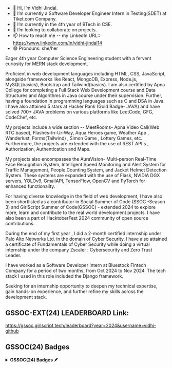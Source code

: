 - 👋 Hi, I’m Vidhi Jindal.
- 👀 I’m currently a Software Developer Engineer Intern in Testing(SDET) at Tiket.com Company.
- 🌱 I’m currently in the 4th year of BTech in CSE.
- 💞️ I’m looking to collaborate on projects.
- 📫 How to reach me -- my LinkedIn URL:: https://www.linkedin.com/in/vidhi-jindal14
- 😄 Pronouns: she/her



Eager 4th year Computer Science Engineering student with a fervent curiosity for MERN stack development. 

Proficient in web development languages including HTML, CSS, JavaScript, alongside frameworks like React, MongoDB, Express, Node.js, MySQL(basics), Bootstrap and Tailwind(basics). I am also certified by Apna College for completing a Full Stack Web Development course and Data Structures and Algorithms in Java course under their supervision. Further, having a foundation in programming languages such as C and DSA in Java. I have also attained 5 stars at Hacker Rank (Gold Badge- JAVA) and have solved 700+ JAVA problems on various platforms like LeetCode, GFG, CodeChef, etc.

My projects include a wide section -- MeetRooms- Apna Video Call(Web RTC based), Flashes-In-Ur-Way, Aqua Heroes game, Weather App , Wanderlust, Forms(Tailwind) , Simon Game , Lottery Games, etc. Furthermore, the projects are extended with the use of REST API's , Authorization, Authentication and Maps. 

My projects also encompasses the AuraVision- Multi-person Real-Time Face Recognition System, Intelligent Speed Monitoring and Alert System for Traffic Management, People Counting System, and Jacket Helmet Detection System. These systems are expanded with the use of Flask, NVIDIA DGX servers, YOLOv9, GmailAPI, TensorFlow, OpenCV and PyTorch for enhanced functionality.

For having diverse knowledge in the field of web development, I have also been shortlisted as a contributor in Social Summer of Code (SSOC -Season 3) and GirlScript Summer of Code(GSSOC) - extended 2024 to explore more, learn and contribute to the real world development projects. I have also been a part of HacktoberFest 2024 community of open source contributions.

During the end of my first year , I did a 2-month certified internship under Palo Alto Networks Ltd. in the domain of Cyber Security. I have also attained a certificate of Fundamentals of Cyber Security while doing a virtual internship under the company Zscaler : Cybersecurity and Zero Trust Leader.

I have worked as a Software Developer Intern at Bluestock Fintech Company for a period of two months, from Oct 2024 to Nov 2024. The tech stack I used in this role included the Django framework.

Seeking for an internship opportunity to deepen my technical expertise, gain hands-on experience, and further refine my skills across the development stack.

## GSSOC-EXT(24) LEADERBOARD Link:
https://gssoc.girlscript.tech/leaderboard?year=2024&username=vidhi-github


## GSSOC(24) Badges 
<details>	
 <summary><b>GSSOC(24) Badges 🪶</b></summary><br>
<div style='display:flex; align-items:center; gap: 10px;' align='center'><a href="https://gssoc.girlscript.tech/leaderboard">
<img src="https://raw.githubusercontent.com/GSSoC24/Postman-Challenge/main/docs/assets/Postman%20White.png" width="100px" height="100px" />
  <img src="https://raw.githubusercontent.com/GSSoC24/Postman-Challenge/main/docs/assets/1.png" width="100px" height="100px" />
  <img src="https://raw.githubusercontent.com/GSSoC24/Postman-Challenge/main/docs/assets/2.png" width="100px" height="100px" />
  <img src="https://raw.githubusercontent.com/GSSoC24/Postman-Challenge/main/docs/assets/3.png" width="100px" height="100px" />
  <img src="https://raw.githubusercontent.com/GSSoC24/Postman-Challenge/main/docs/assets/4.png" width="100px" height="100px" />
  <img src="https://raw.githubusercontent.com/GSSoC24/Postman-Challenge/main/docs/assets/5.png" width="100px" height="100px" />
</div>
</details>



